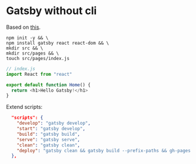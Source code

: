 # Gatsby without cli

Based on [this](https://www.gatsbyjs.com/docs/using-gatsby-professionally/setting-up-gatsby-without-gatsby-new/).

```
npm init -y && \
npm install gatsby react react-dom && \
mkdir src && \
mkdir src/pages && \
touch src/pages/index.js
```

```js
// index.js
import React from "react"

export default function Home() {
  return <h1>Hello Gatsby!</h1>
}
```

Extend scripts:

```json
  "scripts": {
    "develop": "gatsby develop",
    "start": "gatsby develop",
    "build": "gatsby build",
    "serve": "gatsby serve",
    "clean": "gatsby clean",
    "deploy": "gatsby clean && gatsby build --prefix-paths && gh-pages -d public"
  },
```